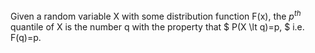 Given a random variable X with some distribution function F(x), the
$p^{th}$ quantile of X is the number q with the property that
$ P(X \lt q)=p, $ i.e. F(q)=p.
